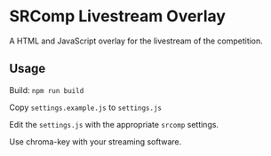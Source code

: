 # SRComp Livestream Overlay

A HTML and JavaScript overlay for the livestream of the competition.

## Usage

Build: `npm run build`

Copy `settings.example.js` to `settings.js`

Edit the `settings.js` with the appropriate `srcomp` settings.

Use chroma-key with your streaming software.
